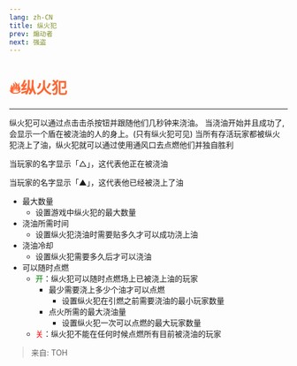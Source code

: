 ```yaml
---
lang: zh-CN
title: 纵火犯
prev: 煽动者
next: 强盗
---
```


# <font color="#ff6633">🔥<b>纵火犯</b></font><Badge text="Killing" type="tip" vertical="middle"/>

***

纵火犯可以通过点击击杀按钮并跟随他们几秒钟来浇油。 当浇油开始并且成功了, 会显示一个盾在被浇油的人的身上。(只有纵火犯可见) 当所有存活玩家都被纵火犯浇上了油，纵火犯就可以通过使用通风口去点燃他们并独自胜利

当玩家的名字显示「△」，这代表他正在被浇油

当玩家的名字显示「▲」，这代表他已经被浇上了油

- 最大数量
  - 设置游戏中纵火犯的最大数量
- 浇油所需时间
  - 设置纵火犯浇油时需要贴多久才可以成功浇上油
- 浇油冷却
  - 设置纵火犯需要多久后才可以浇油
- 可以随时点燃
  - <font color=green>开</font>：纵火犯可以随时点燃场上已被浇上油的玩家
    - 最少需要浇上多少个油才可以点燃
      - 设置纵火犯在引燃之前需要浇油的最小玩家数量
    - 点火所需的最大浇油量
      - 设置纵火犯一次可以点燃的最大玩家数量
  - <font color=red>关</font>：纵火犯不能在任何时候点燃所有目前被浇油的玩家

> 来自: TOH
